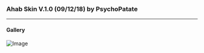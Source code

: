 ### Ahab Skin V.1.0 (09/12/18) by PsychoPatate
---

#### Gallery
![Image](https://i.imgur.com/cYscIfy.jpg)
